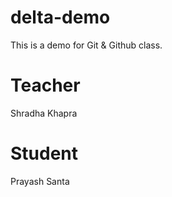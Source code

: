 # delta-demo
This is a demo for Git &amp; Github class.

# Teacher
Shradha Khapra

# Student 
Prayash Santa